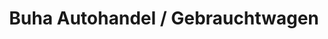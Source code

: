 ---
title: "Buha Autohandel / Gebrauchtwagen"
url: /neckarsulm/buha-autohandel-gebrauchtwagen/
shop: Autohaus
---